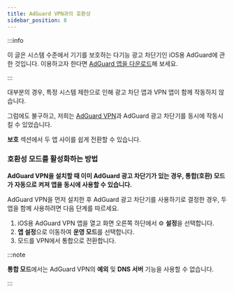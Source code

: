 ```yaml
---
title: AdGuard VPN과의 호환성
sidebar_position: 8
---
```


:::info

이 글은 시스템 수준에서 기기를 보호하는 다기능 광고 차단기인 iOS용 AdGuard에 관한 것입니다. 이용하고자 한다면 [AdGuard 앱을 다운로드](https://agrd.io/download-kb-adblock)해 보세요.

:::

대부분의 경우, 특정 시스템 제한으로 인해 광고 차단 앱과 VPN 앱이 함께 작동하지 않습니다.

그럼에도 불구하고, 저희는 [AdGuard VPN](https://adguard-vpn.com/)과 AdGuard 광고 차단기를 동시에 작동시킬 수 있었습니다.

**보호** 섹션에서 두 앱 사이를 쉽게 전환할 수 있습니다.

### 호환성 모드를 활성화하는 방법

**AdGuard VPN을 설치할 때 이미 AdGuard 광고 차단기가 있는 경우, 통합(호환) 모드가 자동으로 켜져 앱을 동시에 사용할 수 있습니다.**

AdGuard VPN을 먼저 설치한 후 AdGuard 광고 차단기를 사용하기로 결정한 경우, 두 앱을 함께 사용하려면 다음 단계를 따르세요.

1. iOS용 AdGuard VPN 앱을 열고 화면 오른쪽 하단에서 ⚙ **설정**을 선택합니다.
2. **앱 설정**으로 이동하여 **운영 모드**를 선택합니다.
3. 모드를 VPN에서 통합으로 전환합니다.

:::note

**통합 모드**에서는 AdGuard VPN의 **예외** 및 **DNS 서버** 기능을 사용할 수 없습니다.

:::
